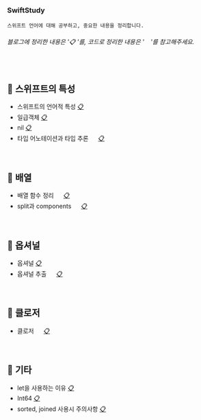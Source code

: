 ### SwiftStudy
```
스위프트 언어에 대해 공부하고, 중요한 내용을 정리합니다.
```
###### 블로그에 정리한 내용은 '📋 '를, 코드로 정리한 내용은 '<img src="https://emojis.slackmojis.com/emojis/images/1514391005/3320/swift.png?1514391005" width="15">'를 참고해주세요.

</br>

## 📂 스위프트의 특성
- 스위프트의 언어적 특성 [📋](https://seolhee2750.tistory.com/16?category=866581)
- 일급객체 [📋](https://seolhee2750.tistory.com/55?category=866581)
- nil [📋](https://seolhee2750.tistory.com/10?category=866581)
- 타입 어노테이션과 타입 추론 [<img src="https://emojis.slackmojis.com/emojis/images/1514391005/3320/swift.png?1514391005" width="15">](https://github.com/seolhee2750/SwiftStudy/blob/main/%EB%8D%B0%EC%9D%B4%ED%84%B0%20%ED%83%80%EC%9E%85/%ED%83%80%EC%9E%85%20%EC%B6%94%EB%A1%A0%EA%B3%BC%20%EC%96%B4%EB%85%B8%ED%85%8C%EC%9D%B4%EC%85%98.playground/Contents.swift) [📋](https://seolhee2750.tistory.com/19?category=866581)

</br>

## 📂 배열
- 배열 함수 정리 [<img src="https://emojis.slackmojis.com/emojis/images/1514391005/3320/swift.png?1514391005" width="15">](https://github.com/seolhee2750/SwiftStudy/blob/main/Summary/%EB%B0%B0%EC%97%B4/%EB%B0%B0%EC%97%B4%ED%95%A8%EC%88%98%EB%AA%A8%EC%9D%8C.playground/Contents.swift) [📋](https://seolhee2750.tistory.com/66?category=873014)
- split과 components [<img src="https://emojis.slackmojis.com/emojis/images/1514391005/3320/swift.png?1514391005" width="15">](https://github.com/seolhee2750/SwiftStudy/tree/main/Summary/%EB%B0%B0%EC%97%B4/split%EA%B3%BC%20components) [📋](https://seolhee2750.tistory.com/92?category=866581)

</br>

## 📂 옵셔널 
- 옵셔널 [📋](https://seolhee2750.tistory.com/4?category=866581)
- 옵셔널 추출 [<img src="https://emojis.slackmojis.com/emojis/images/1514391005/3320/swift.png?1514391005" width="15">](https://github.com/seolhee2750/SwiftStudy/blob/main/%EC%98%B5%EC%85%94%EB%84%90/%EC%98%B5%EC%85%94%EB%84%90%20%EC%B6%94%EC%B6%9C.playground/Contents.swift) [📋](https://seolhee2750.tistory.com/20?category=866581)

</br>

## 📂 클로저 
- 클로저 [<img src="https://emojis.slackmojis.com/emojis/images/1514391005/3320/swift.png?1514391005" width="15">](https://github.com/seolhee2750/SwiftStudy/blob/main/%ED%81%B4%EB%A1%9C%EC%A0%80/%ED%81%B4%EB%A1%9C%EC%A0%80_sorted%EC%98%88%EB%AC%B8.playground/Contents.swift) [📋](https://seolhee2750.tistory.com/57?category=866581)

</br>

## 📂 기타
- let을 사용하는 이유 [📋](https://seolhee2750.tistory.com/17?category=866582)
- Int64 [📋](https://seolhee2750.tistory.com/18?category=866582)
- sorted, joined 사용시 주의사항 [📋](https://seolhee2750.tistory.com/21?category=866582)
